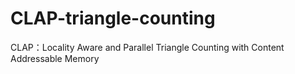 # CLAP-triangle-counting
CLAP：Locality Aware and Parallel Triangle Counting with Content Addressable Memory
